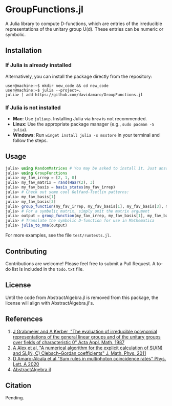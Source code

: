 # GroupFunctions.jl

A Julia library to compute D-functions, which are entries of the irreducible representations of the unitary group U(d). These entries can be numeric or symbolic.

## Installation

### If Julia is already installed
Alternatively, you can install the package directly from the repository:

```console
user@machine:~$ mkdir new_code && cd new_code
user@machine:~$ julia --project=.
julia> ] add https://github.com/davidamaro/GroupFunctions.jl
```

### If Julia is not installed

- **Mac**: Use `juliaup`. Installing Julia via `brew` is not recommended.
- **Linux**: Use the appropriate package manager (e.g., `sudo pacman -S julia`).
- **Windows**: Run `winget install julia -s msstore` in your terminal and follow the steps.

## Usage

```julia
julia> using RandomMatrices # You may be asked to install it. Just answer yes.
julia> using GroupFunctions
julia> my_fav_irrep = [2, 1, 0]
julia> my_fav_matrix = rand(Haar(2), 3)
julia> my_fav_basis = basis_states(my_fav_irrep)
julia> # Check out some cool Gelfand-Tsetlin patterns:
julia> my_fav_basis[1]
julia> my_fav_basis[3]
julia> group_function(my_fav_irrep, my_fav_basis[1], my_fav_basis[3], my_fav_matrix)
julia> # For a symbolic matrix, simply omit the matrix argument
julia> output = group_function(my_fav_irrep, my_fav_basis[1], my_fav_basis[3])
julia> # Translate the symbolic D-function for use in Mathematica
julia> julia_to_mma(output)
```

For more examples, see the file `test/runtests.jl`.

## Contributing

Contributions are welcome! Please feel free to submit a Pull Request. A to-do list is included in the `todo.txt` file.

## License

Until the code from AbstractAlgebra.jl is removed from this package, the license will align with AbstractAlgebra.jl's.

## References

1. [J Grabmeier and A Kerber, "The evaluation of irreducible polynomial representations of the general linear groups and of the unitary groups over fields of characteristic 0" Acta Appl. Math, 1987](http://dx.doi.org/10.1007/BF00046717)
2. [A Alex et al, "A numerical algorithm for the explicit calculation of SU(N) and SL(N, C) Clebsch–Gordan coefficients" J. Math. Phys. 2011 ](http://dx.doi.org/10.1063/1.3521562)
3. [D Amaro-Alcala et al "Sum rules in multiphoton coincidence rates" Phys. Lett. A 2020](http://dx.doi.org/10.1016/j.physleta.2020.126459)
4. [AbstractAlgebra.jl](https://nemocas.github.io/AbstractAlgebra.jl/stable/)

## Citation

Pending.


